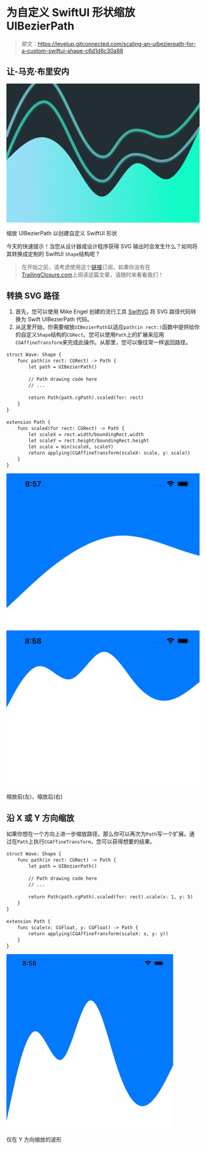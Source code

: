 # 为自定义 SwiftUI 形状缩放 UIBezierPath

> 原文：<https://levelup.gitconnected.com/scaling-an-uibezierpath-for-a-custom-swiftui-shape-c6d1d6c30a88>

## 让-马克·布里安内

![](img/49ef6ca7e43a16f2f86f5fcd9679fa46.png)

缩放 UIBezierPath 以创建自定义 SwiftUI 形状

今天的快速提示！当您从设计器或设计程序获得 SVG 输出时会发生什么？如何将其转换成定制的 SwiftUI `Shape`结构呢？

> 在开始之前，请考虑使用这个[链接](https://trailingclosure.com/signup/?utm_source=medium&utm_medium=blog_post&utm_campaign=scaling_uibezierpath)订阅，如果你没有在[TrailingClosure.com](https://trailingclosure.com/?utm_source=medium&utm_medium=blog_post&utm_campaign=scaling_uibezierpath)上阅读这篇文章，请随时来看看我们！

## 转换 SVG 路径

1.  首先，您可以使用 Mike Engel 创建的流行工具 [SwiftVG](https://swiftvg.mike-engel.com/) 将 SVG 路径代码转换为 Swift UIBezierPath 代码。
2.  从这里开始，你需要缩放`UIBezierPath`以适应`path(in rect:)`函数中提供给你的自定义`Shape`结构的`CGRect`。您可以使用`Path`上的扩展来应用`CGAffineTransform`来完成此操作。从那里，您可以像往常一样返回路径。

```
struct Wave: Shape {
    func path(in rect: CGRect) -> Path {
        let path = UIBezierPath()

        // Path drawing code here
        // ...

        return Path(path.cgPath).scaled(for: rect)
    }
}

extension Path {
    func scaled(for rect: CGRect) -> Path {
        let scaleX = rect.width/boundingRect.width
        let scaleY = rect.height/boundingRect.height
        let scale = min(scaleX, scaleY)
        return applying(CGAffineTransform(scaleX: scale, y: scale))
    }
}
```

![](img/e1ac6f6af00eebf85f8818b5660c412f.png)![](img/699703d6dbd7d5c76ae9688ec2b966a9.png)

缩放前(左)，缩放后(右)

## 沿 X 或 Y 方向缩放

如果你想在一个方向上进一步缩放路径，那么你可以再次为`Path`写一个扩展。通过在`Path`上执行`CGAffineTransform`，您可以获得想要的结果。

```
struct Wave: Shape {
    func path(in rect: CGRect) -> Path {
        let path = UIBezierPath()

        // Path drawing code here
        // ...

        return Path(path.cgPath).scaled(for: rect).scale(x: 1, y: 5)
    }
}

extension Path {
    func scale(x: CGFloat, y: CGFloat) -> Path {
        return applying(CGAffineTransform(scaleX: x, y: y))
    }
}
```

![](img/e4fc5bb6dda6fbdca3b7ec18581fc13f.png)

仅在 Y 方向缩放的波形